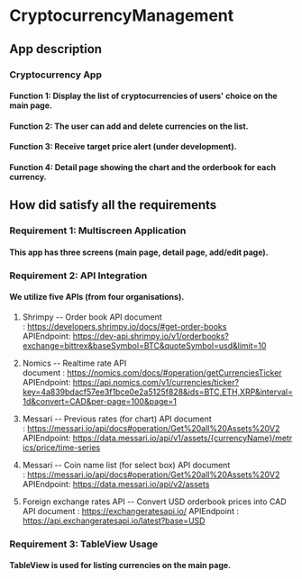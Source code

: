 # CryptocurrencyManagement


## App description

### Cryptocurrency App
#### Function 1: Display the list of cryptocurrencies of users' choice on the main page.
#### Function 2: The user can add and delete currencies on the list.
#### Function 3: Receive target price alert (under development).
#### Function 4: Detail page showing the chart and the orderbook for each currency.


## How did satisfy all the requirements

### Requirement 1: Multiscreen Application
#### This app has three screens (main page, detail page, add/edit page).

### Requirement 2: API Integration
#### We utilize five APIs (from four organisations).

1. Shrimpy -- Order book
API document : https://developers.shrimpy.io/docs/#get-order-books
APIEndpoint: https://dev-api.shrimpy.io/v1/orderbooks?exchange=bittrex&baseSymbol=BTC&quoteSymbol=usd&limit=10

2. Nomics -- Realtime rate
API document : https://nomics.com/docs/#operation/getCurrenciesTicker
APIEndpoint: https://api.nomics.com/v1/currencies/ticker?key=4a839bdacf57ee3f1bce0e2a5125f828&ids=BTC,ETH,XRP&interval=1d&convert=CAD&per-page=100&page=1

3. Messari -- Previous rates (for chart)
API document : https://messari.io/api/docs#operation/Get%20all%20Assets%20V2
APIEndpoint: https://data.messari.io/api/v1/assets/{currencyName}/metrics/price/time-series

4. Messari -- Coin name list (for select box)
API document : https://messari.io/api/docs#operation/Get%20all%20Assets%20V2
APIEndpoint: https://data.messari.io/api/v2/assets

5. Foreign exchange rates API -- Convert USD orderbook prices into CAD
API document : https://exchangeratesapi.io/
APIEndpoint : https://api.exchangeratesapi.io/latest?base=USD



### Requirement 3: TableView Usage
#### TableView is used for listing currencies on the main page.

